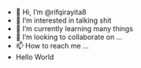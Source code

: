 - 👋 Hi, I’m @rifqirayita8
- 👀 I’m interested in talking shit
- 🌱 I’m currently learning many things
- 💞️ I’m looking to collaborate on ...
- 📫 How to reach me ...
- Hello World


<!---
rifqirayita8/rifqirayita8 is a ✨ special ✨ repository because its `README.md` (this file) appears on your GitHub profile.
You can click the Preview link to take a look at your changes.
--->
